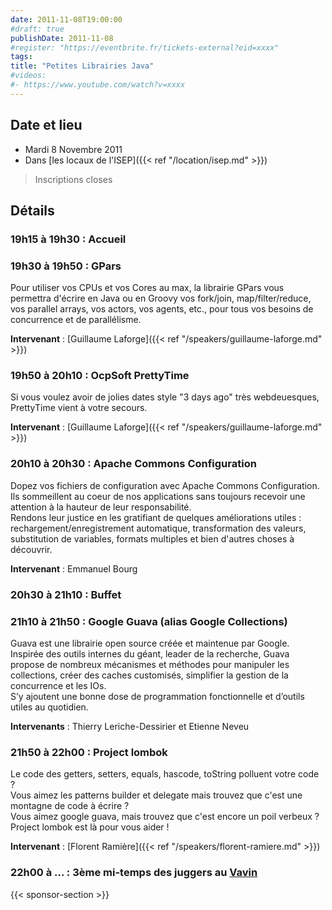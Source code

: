 ```yaml
---
date: 2011-11-08T19:00:00
#draft: true
publishDate: 2011-11-08
#register: "https://eventbrite.fr/tickets-external?eid=xxxx"
tags:
title: "Petites Librairies Java"
#videos:
#- https://www.youtube.com/watch?v=xxxx
---
```


## Date et lieu

* Mardi 8 Novembre 2011
* Dans [les locaux de l'ISEP]({{< ref "/location/isep.md" >}})

> Inscriptions closes

## Détails

### 19h15 à 19h30 : Accueil

###  19h30 à 19h50 : GPars 

Pour utiliser vos CPUs et vos Cores au max, la librairie GPars vous permettra d'écrire en Java ou en Groovy vos fork/join, map/filter/reduce, vos parallel arrays, vos actors, vos agents, etc., pour tous vos besoins de concurrence et de parallélisme.

**Intervenant** : [Guillaume Laforge]({{< ref "/speakers/guillaume-laforge.md" >}})

### 19h50 à 20h10 : OcpSoft PrettyTime

Si vous voulez avoir de jolies dates style "3 days ago" très webdeuesques, PrettyTime vient à votre secours.

**Intervenant** : [Guillaume Laforge]({{< ref "/speakers/guillaume-laforge.md" >}})

### 20h10 à 20h30 : Apache Commons Configuration

Dopez vos fichiers de configuration avec Apache Commons Configuration.  
Ils sommeillent au coeur de nos applications sans toujours recevoir une attention à la hauteur de leur responsabilité.  
Rendons leur justice en les gratifiant de quelques améliorations utiles : rechargement/enregistrement automatique, transformation des valeurs, substitution de variables, formats multiples et bien d'autres choses à découvrir.

**Intervenant** : Emmanuel Bourg

### 20h30 à 21h10 : Buffet

### 21h10 à 21h50 : Google Guava (alias Google Collections)

Guava est une librairie open source créée et maintenue par Google.  
Inspirée des outils internes du géant, leader de la recherche, Guava propose de nombreux mécanismes et méthodes pour manipuler les collections, créer des caches customisés, simplifier la gestion de la concurrence et les IOs.  
S’y ajoutent une bonne dose de programmation fonctionnelle et d’outils utiles au quotidien.

**Intervenants** : Thierry Leriche-Dessirier et Etienne Neveu

### 21h50 à 22h00 : Project lombok

Le code des getters, setters, equals, hascode, toString polluent votre code ?  
Vous aimez les patterns builder et delegate mais trouvez que c'est une montagne de code à écrire ?  
Vous aimez google guava, mais trouvez que c'est encore un poil verbeux ?  
Project lombok est là pour vous aider !

**Intervenant** : [Florent Ramière]({{< ref "/speakers/florent-ramiere.md" >}})

### 22h00 à ... : 3ème mi-temps des juggers au [Vavin](https://www.google.com/maps/dir//48.84398,2.330533/@48.8439685,2.2603067,12z)

{{< sponsor-section >}}
